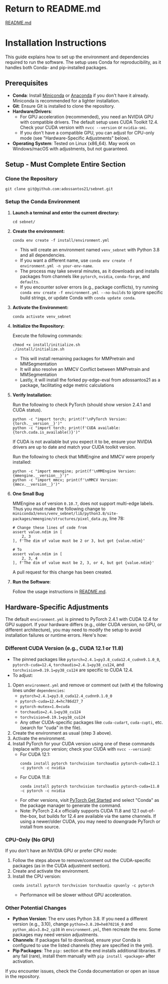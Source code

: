 # Return to README.md
[README.md](../README.md)

# Installation Instructions

This guide explains how to set up the environment and dependencies required to run the software. The setup uses Conda for reproducibility, as it handles both Conda- and pip-installed packages.

## Prerequisites

- **Conda**: Install [Miniconda](https://docs.conda.io/en/latest/miniconda.html) or [Anaconda](https://www.anaconda.com/products/distribution) if you don't have it already. Miniconda is recommended for a lighter installation.
- **Git**: Ensure Git is installed to clone the repository.
- **Hardware/Drivers**: 
  - For GPU acceleration (recommended), you need an NVIDIA GPU with compatible drivers. The default setup uses CUDA Toolkit 12.4. Check your CUDA version with `nvcc --version` or `nvidia-smi`.
  - If you don't have a compatible GPU, you can adjust for CPU-only mode (see "Hardware-Specific Adjustments" below).
- **Operating System**: Tested on Linux (x86_64). May work on Windows/macOS with adjustments, but not guaranteed.

## Setup - Must Complete Entire Section

### **Clone the Repository**
```
git clone git@github.com:adossantos21/sebnet.git
```
### **Setup the Conda Environment**

1. **Launch a terminal and enter the current directory:**
   ```
   cd sebnet/
   ```

2. **Create the environment:**
   ```
   conda env create -f install/environment.yml
   ```
   - This will create an environment named `venv_sebnet` with Python 3.8 and all dependencies.
   - If you want a different name, use `conda env create -f environment.yml -n your-env-name`.
   - The process may take several minutes, as it downloads and installs packages from channels like `pytorch`, `nvidia`, `conda-forge`, and `defaults`.
   - If you encounter solver errors (e.g., package conflicts), try running `conda env create -f environment.yml --no-builds` to ignore specific build strings, or update Conda with `conda update conda`.

3. **Activate the Environment:**
   ```
   conda activate venv_sebnet
   ```
4. **Initialize the Repository:**

   Execute the following commands:
    ```
    chmod +x install/initialize.sh
    ./install/initialize.sh
    ```
    - This will install remaining packages for MMPretrain and MMSegmentation
    - It will also resolve an MMCV Conflict between MMPretrain and MMSegmentation
    - Lastly, it will install the forked py-edge-eval from adossantos21 as a package, facilitating edge metric calculations
5. **Verify Installation**:

   Run the following to check PyTorch (should show version 2.4.1 and CUDA status).
   ```
   python -c "import torch; print(f'\nPyTorch Version: {torch.__version__}')"
   python -c "import torch; print(f'CUDA available: {torch.cuda.is_available()}')"
   ```
   If CUDA is not available but you expect it to be, ensure your NVIDIA drivers are up to date and match your CUDA toolkit version.

   Run the following to check that MMEngine and MMCV were properly installed:
   ```
   python -c "import mmengine; print(f'\nMMEngine Version: {mmengine.__version__}')"
   python -c "import mmcv; print(f'\nMMCV Version: {mmcv.__version__}')"
   ```
6. **One Small Bug**

   MMEngine as of version `0.10.7`, does not support multi-edge labels. Thus you must make the following change to `miniconda3/envs/venv_sebnet/lib/python3.8/site-packages/mmengine/structures/pixel_data.py`, line 78:
   ```
   # Change these lines of code from
   assert value.ndim in [
       2, 3
   ], f'The dim of value must be 2 or 3, but got {value.ndim}'

   # To
   assert value.ndim in [
       2, 3, 4
   ], f'The dim of value must be 2, 3, or 4, but got {value.ndim}'
   ```
   A pull request for this change has been created.

8. **Run the Software**:

   Follow the usage instructions in [README.md](../README.md).

## Hardware-Specific Adjustments

The default `environment.yml` is pinned to PyTorch 2.4.1 with CUDA 12.4 for GPU support. If your hardware differs (e.g., older CUDA version, no GPU, or different architecture), you may need to modify the setup to avoid installation failures or runtime errors. Here's how:

### Different CUDA Version (e.g., CUDA 12.1 or 11.8)
- The pinned packages like `pytorch=2.4.1=py3.8_cuda12.4_cudnn9.1.0_0`, `pytorch-cuda=12.4`, `torchaudio=2.4.1=py38_cu124`, and `torchvision=0.19.1=py38_cu124` are specific to CUDA 12.4.
- To adjust:
1. Open `environment.yml` and remove or comment out (with `#`) the following lines under `dependencies`:
    - `pytorch=2.4.1=py3.8_cuda12.4_cudnn9.1.0_0`
    - `pytorch-cuda=12.4=hc786d27_7`
    - `pytorch-mutex=1.0=cuda`
    - `torchaudio=2.4.1=py38_cu124`
    - `torchvision=0.19.1=py38_cu124`
    - Any other CUDA-specific packages like `cuda-cudart`, `cuda-cupti`, etc. (search for "cuda" in the file).
2. Create the environment as usual (step 3 above).
3. Activate the environment.
4. Install PyTorch for your CUDA version using one of these commands (replace with your version; check your CUDA with `nvcc --version`):
   - For CUDA 12.1:
     ```
     conda install pytorch torchvision torchaudio pytorch-cuda=12.1 -c pytorch -c nvidia
     ```
   - For CUDA 11.8:
     ```
     conda install pytorch torchvision torchaudio pytorch-cuda=11.8 -c pytorch -c nvidia
     ```
   - For other versions, visit [PyTorch Get Started](https://pytorch.org/get-started/locally/) and select "Conda" as the package manager to generate the command.
   - Note: PyTorch 2.4.x officially supports CUDA 11.8 and 12.1 out-of-the-box, but builds for 12.4 are available via the same channels. If using a newer/older CUDA, you may need to downgrade PyTorch or install from source.

### CPU-Only (No GPU)

If you don't have an NVIDIA GPU or prefer CPU mode:
1. Follow the steps above to remove/comment out the CUDA-specific packages (as in the CUDA adjustment section).
2. Create and activate the environment.
3. Install the CPU version:
    ```
    conda install pytorch torchvision torchaudio cpuonly -c pytorch
    ```
    - Performance will be slower without GPU acceleration.

### Other Potential Changes
- **Python Version**: The env uses Python 3.8. If you need a different version (e.g., 3.10), change `python=3.8.20=he870216_0` and `python_abi=3.8=2_cp38` in `environment.yml`, then recreate the env. Some packages may need version adjustments.
- **Channels**: If packages fail to download, ensure your Conda is configured to use the listed channels (they are specified in the yml).
- **Pip Packages**: The `pip:` section at the end installs additional libraries. If any fail (rare), install them manually with `pip install <package>` after activation.

If you encounter issues, check the Conda documentation or open an issue in the repository.
